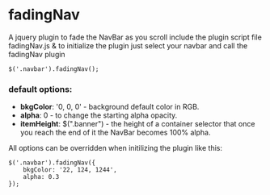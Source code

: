 # fadingNav
A jquery plugin to fade the NavBar as you scroll
include the plugin script file fadingNav.js &
to initialize the plugin just select your navbar and call the fadingNav plugin 
```
$('.navbar').fadingNav();
```

### default options:

* **bkgColor**: '0, 0, 0' - background default color in RGB.
* **alpha**: 0 - to change the starting alpha opacity.
* **itemHeight**: $(".banner") - the height of a container selector that once you reach the end of it the NavBar becomes 100% alpha.

All options can be overridden when initilizing the plugin like this:

```
$('.navbar').fadingNav({
    bkgColor: '22, 124, 1244',
    alpha: 0.3
});
```

